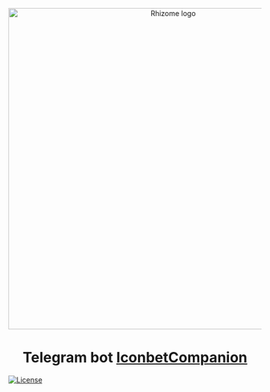 <p align="center">
  <img 
    src="https://rhizomeicx.com/content/images/size/w2000/2019/05/20190501_RHIZOME-SPACE.jpg" 
    width="640px"
    alt="Rhizome logo">
</p>

<h1 align="center">Telegram bot <a href="https://t.me/Iconbethistorybot" />IconbetCompanion </a> </h1>

[![License](https://img.shields.io/badge/License-Apache%202.0-blue.svg)](https://opensource.org/licenses/Apache-2.0)

